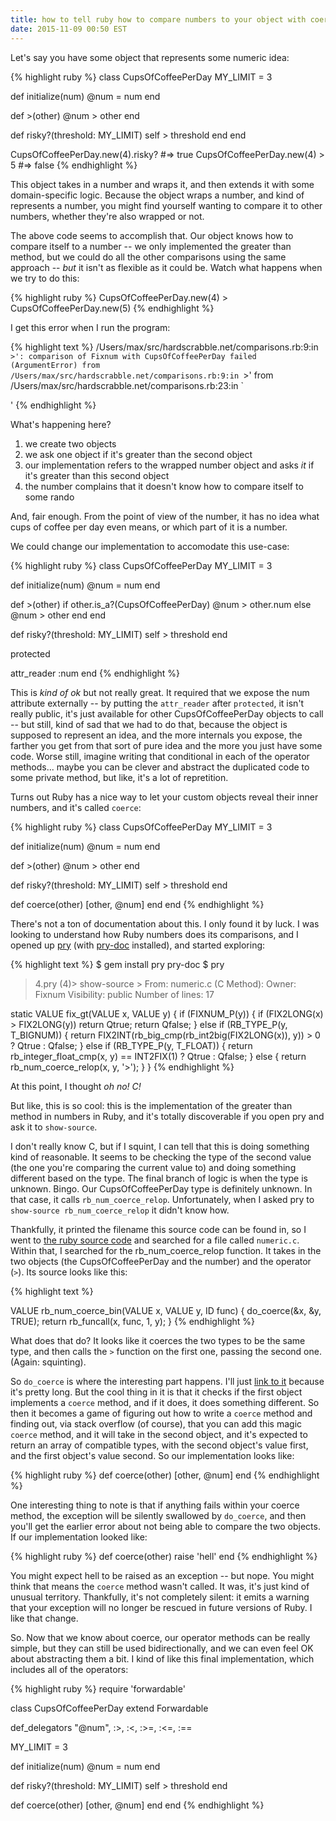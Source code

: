 ```yaml
---
title: how to tell ruby how to compare numbers to your object with coerce
date: 2015-11-09 00:50 EST
---
```


Let's say you have some object that represents some numeric idea:

{% highlight ruby %}
class CupsOfCoffeePerDay
  MY_LIMIT = 3

  def initialize(num)
    @num = num
  end

  def >(other)
    @num > other
  end

  def risky?(threshold: MY_LIMIT)
    self > threshold
  end
end

CupsOfCoffeePerDay.new(4).risky? #=> true
CupsOfCoffeePerDay.new(4) > 5 #=> false
{% endhighlight %}

This object takes in a number and wraps it, and then extends it with some
domain-specific logic. Because the object wraps a number, and kind of represents
a number, you might find yourself wanting to compare it to other numbers,
whether they're also wrapped or not.

The above code seems to accomplish that. Our object knows how to compare itself
to a number -- we only implemented the greater than method, but we could
do all the other comparisons using the same approach -- *but* it isn't as
flexible as it could be. Watch what happens when we try to do this:

{% highlight ruby %}
CupsOfCoffeePerDay.new(4) > CupsOfCoffeePerDay.new(5)
{% endhighlight %}

I get this error when I run the program:

{% highlight text %}
/Users/max/src/hardscrabble.net/comparisons.rb:9:in `>': comparison of Fixnum with CupsOfCoffeePerDay failed (ArgumentError)
        from /Users/max/src/hardscrabble.net/comparisons.rb:9:in `>'
        from /Users/max/src/hardscrabble.net/comparisons.rb:23:in `<main>'
{% endhighlight %}

What's happening here?

1. we create two objects
2. we ask one object if it's greater than the second object
3. our implementation refers to the wrapped number object and asks *it* if it's
   greater than this second object
4. the number complains that it doesn't know how to compare itself to some rando

And, fair enough. From the point of view of the number, it has no idea what
cups of coffee per day even means, or which part of it is a number.

We could change our implementation to accomodate this use-case:

{% highlight ruby %}
class CupsOfCoffeePerDay
  MY_LIMIT = 3

  def initialize(num)
    @num = num
  end

  def >(other)
    if other.is_a?(CupsOfCoffeePerDay)
      @num > other.num
    else
      @num > other
    end
  end

  def risky?(threshold: MY_LIMIT)
    self > threshold
  end

  protected

  attr_reader :num
end
{% endhighlight %}

This is *kind of ok* but not really great. It required that we expose the num
attribute externally -- by putting the `attr_reader` after `protected`, it isn't
really public, it's just available for other CupsOfCoffeePerDay objects to call
-- but still, kind of sad that we had to do that, because the object is supposed
to represent an idea, and the more internals you expose, the farther you get
from that sort of pure idea and the more you just have some code. Worse still,
imagine writing that conditional in each of the operator methods... maybe you
can be clever and abstract the duplicated code to some private method, but like,
it's a lot of repretition.

Turns out Ruby has a nice way to let your custom objects reveal their inner
numbers, and it's called `coerce`:

{% highlight ruby %}
class CupsOfCoffeePerDay
  MY_LIMIT = 3

  def initialize(num)
    @num = num
  end

  def >(other)
    @num > other
  end

  def risky?(threshold: MY_LIMIT)
    self > threshold
  end

  def coerce(other)
    [other, @num]
  end
end
{% endhighlight %}

There's not a ton of documentation about this. I only found it by luck. I was
looking to understand how Ruby numbers does its comparisons, and I opened up
[pry][] (with [pry-doc][] installed), and started exploring:

[pry]: https://github.com/pry/pry
[pry-doc]: https://github.com/pry/pry-doc

{% highlight text %}
$ gem install pry pry-doc
$ pry
> 4.pry
(4)> show-source >
From: numeric.c (C Method):
Owner: Fixnum
Visibility: public
Number of lines: 17

static VALUE
fix_gt(VALUE x, VALUE y)
{
    if (FIXNUM_P(y)) {
        if (FIX2LONG(x) > FIX2LONG(y)) return Qtrue;
        return Qfalse;
    }
    else if (RB_TYPE_P(y, T_BIGNUM)) {
        return FIX2INT(rb_big_cmp(rb_int2big(FIX2LONG(x)), y)) > 0 ? Qtrue : Qfalse;
    }
    else if (RB_TYPE_P(y, T_FLOAT)) {
        return rb_integer_float_cmp(x, y) == INT2FIX(1) ? Qtrue : Qfalse;
    }
    else {
        return rb_num_coerce_relop(x, y, '>');
    }
}
{% endhighlight %}

At this point, I thought *oh no! C!*

But like, this is so cool: this is the implementation of the greater than method
in numbers in Ruby, and it's totally discoverable if you open pry and ask it
to `show-source`.

I don't really know C, but if I squint, I can tell that this is doing something
kind of reasonable. It seems to be checking the type of the second value (the
one you're comparing the current value to) and doing something different based
on the type. The final branch of logic is when the type is unknown. Bingo. Our
CupsOfCoffeePerDay type is definitely unknown. In that case, it calls
`rb_num_coerce_relop`. Unfortunately, when I asked pry to
`show-source rb_num_coerce_relop` it didn't know how.

Thankfully, it printed the filename this source code can be found in, so I went
to [the ruby source code][] and searched for a file called `numeric.c`. Within
that, I searched for the rb_num_coerce_relop function. It takes in the two
objects (the CupsOfCoffeePerDay and the number) and the operator (`>`). Its
source looks like this:

[the ruby source code]: https://github.com/ruby/ruby

{% highlight text %}

VALUE
rb_num_coerce_bin(VALUE x, VALUE y, ID func)
{
    do_coerce(&x, &y, TRUE);
    return rb_funcall(x, func, 1, y);
}
{% endhighlight %}

What does that do? It looks like it coerces the two types to be the same type,
and then calls the `>` function on the first one, passing the second one.
(Again: squinting).

So `do_coerce` is where the interesting part happens. I'll just [link to it][]
because it's pretty long. But the cool thing in it is that it checks if the
first object implements a `coerce` method, and if it does, it does something
different. So then it becomes a game of figuring out how to write a `coerce`
method and finding out, via stack overflow (of course), that you can add this
magic `coerce` method, and it will take in the second object, and it's expected
to return an array of compatible types, with the second object's value first,
and the first object's value second. So our implementation looks like:

[link to it]: https://github.com/ruby/ruby/blob/f3cafab56a353db969f5e39923bd15712a204c36/numeric.c#L274-L309

{% highlight ruby %}
def coerce(other)
  [other, @num]
end
{% endhighlight %}

One interesting thing to note is that if anything fails within your coerce
method, the exception will be silently swallowed by `do_coerce`, and then you'll
get the earlier error about not being able to compare the two objects. If our
implementation looked like:

{% highlight ruby %}
def coerce(other)
  raise 'hell'
end
{% endhighlight %}

You might expect hell to be raised as an exception -- but nope. You might think
that means the `coerce` method wasn't called. It was, it's just kind of unusual
territory. Thankfully, it's not completely silent: it emits a warning that your
exception will no longer be rescued in future versions of Ruby. I like that
change.

So. Now that we know about coerce, our operator methods can be really simple,
but they can still be used bidirectionally, and we can even feel OK about
abstracting them a bit. I kind of like this final implementation, which
includes all of the operators:

{% highlight ruby %}
require 'forwardable'

class CupsOfCoffeePerDay
  extend Forwardable

  def_delegators "@num", :>, :<, :>=, :<=, :==

  MY_LIMIT = 3

  def initialize(num)
    @num = num
  end

  def risky?(threshold: MY_LIMIT)
    self > threshold
  end

  def coerce(other)
    [other, @num]
  end
end
{% endhighlight %}
